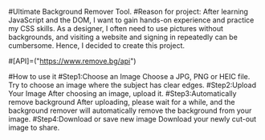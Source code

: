 #Ultimate Background Remover Tool.
#Reason for project:
After learning JavaScript and the DOM, I want to gain hands-on experience and practice my CSS skills. 
As a designer, I often need to use pictures without backgrounds, and visiting a website and signing in repeatedly can be cumbersome. 
Hence, I decided to create this project.

#[API]=("https://www.remove.bg/api")

#How to use it
#Step1:Choose an Image
Choose a JPG, PNG or HEIC file. Try to choose an image where the subject has clear edges.
#Step2:Upload Your Image
After choosing an image, upload it.
#Step3:Automatically remove background 
After uploading, please wait for a while, and the background remover will automatically remove the background from your image.
#Step4:Download or save new image
Download your newly cut-out image to share.
